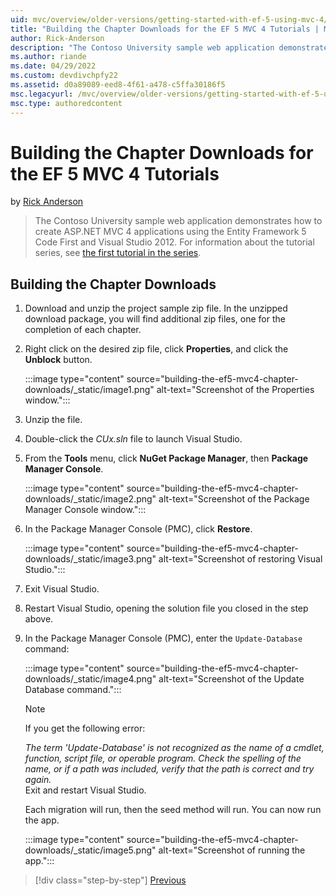 ```yaml
---
uid: mvc/overview/older-versions/getting-started-with-ef-5-using-mvc-4/building-the-ef5-mvc4-chapter-downloads
title: "Building the Chapter Downloads for the EF 5 MVC 4 Tutorials | Microsoft Docs"
author: Rick-Anderson
description: "The Contoso University sample web application demonstrates how to create ASP.NET MVC 4 applications using the Entity Framework 5 Code First and Visual Studio 2012."
ms.author: riande
ms.date: 04/29/2022
ms.custom: devdivchpfy22
ms.assetid: d0a89089-eed8-4f61-a478-c5ffa30186f5
msc.legacyurl: /mvc/overview/older-versions/getting-started-with-ef-5-using-mvc-4/building-the-ef5-mvc4-chapter-downloads
msc.type: authoredcontent
---
```

# Building the Chapter Downloads for the EF 5 MVC 4 Tutorials

by [Rick Anderson](https://twitter.com/RickAndMSFT)

> The Contoso University sample web application demonstrates how to create ASP.NET MVC 4 applications using the Entity Framework 5 Code First and Visual Studio 2012. For information about the tutorial series, see [the first tutorial in the series](creating-an-entity-framework-data-model-for-an-asp-net-mvc-application.md).

## Building the Chapter Downloads

1. Download and unzip the  project sample zip file. In the unzipped download package, you will find additional zip files, one for the completion of each chapter.
2. Right click on the desired zip file, click **Properties**, and click the **Unblock** button.  
  
    :::image type="content" source="building-the-ef5-mvc4-chapter-downloads/_static/image1.png" alt-text="Screenshot of the Properties window.":::

3. Unzip the file.
4. Double-click the *CUx.sln* file to launch Visual Studio.
5. From the **Tools** menu, click **NuGet Package Manager**, then **Package Manager Console**.  
  
    :::image type="content" source="building-the-ef5-mvc4-chapter-downloads/_static/image2.png" alt-text="Screenshot of the Package Manager Console window.":::

6. In the Package Manager Console (PMC), click **Restore**.  
  
    :::image type="content" source="building-the-ef5-mvc4-chapter-downloads/_static/image3.png" alt-text="Screenshot of restoring Visual Studio.":::

7. Exit Visual Studio.
8. Restart Visual Studio, opening the solution file you closed in the step above.
9. In the Package Manager Console (PMC), enter the `Update-Database` command:  
  
    :::image type="content" source="building-the-ef5-mvc4-chapter-downloads/_static/image4.png" alt-text="Screenshot of the Update Database command.":::  

    > [!NOTE]
    > If you get the following error:  
    >   
    >  *The term 'Update-Database' is not recognized as the name of a cmdlet, function, script file, or operable program. Check the spelling of the name, or if a path was included, verify that the path is correct and try again.*  
    > Exit and restart Visual Studio.

    Each migration will run, then the seed method will run. You can now run the app.

    :::image type="content" source="building-the-ef5-mvc4-chapter-downloads/_static/image5.png" alt-text="Screenshot of running the app.":::

> [!div class="step-by-step"]
> [Previous](advanced-entity-framework-scenarios-for-an-mvc-web-application.md)
